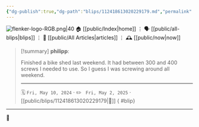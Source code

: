 ```yaml
---
{"dg-publish":true,"dg-path":"blips/112418613020229179.md","permalink":"/blips/112418613020229179/","title":"philipp on mastodon @ 2024-05-10"}
---
```



<div class="transclusion internal-embed is-loaded"><div class="markdown-embed">




![flenker-logo-RGB.png|40](/img/user/attachments/flenker-logo-RGB.png)
🏠 [[public/Index\|home]]  ⋮ 🗣️ [[public/all-blips\|blips]] ⋮  📝 [[public/All Articles\|articles]]  ⋮ 🕰️ [[public/now\|now]]


</div></div>


> [!summary] **philipp**:
>
> Finished a bike shed last weekend. It had between 300 and 400 screws I needed to use. So I guess I was screwing around all weekend.
> - - -
>
> 🗓️ <code>Fri, May 10, 2024</code>  · ✏️ <code> Fri, May 2, 2025</code>  · [[public/blips/112418613020229179\|🔗]]
{ #blip}


- - -

 👾
